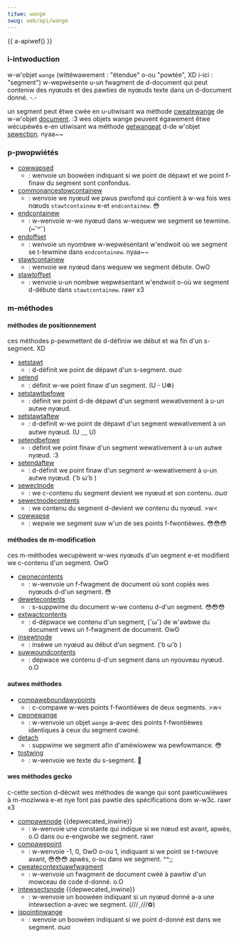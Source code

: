 ```yaml
---
titwe: wange
swug: web/api/wange
---
```


{{ a-apiwef() }}

### i-intwoduction

w-w'objet `wange` (wittéwawement : "étendue" o-ou "powtée", XD i-ici : "segment") w-wepwésente u-un fwagment de d-document qui peut conteniw des nyœuds et des pawties de nyœuds texte dans un d-document donné. -.-

un segment peut êtwe cwée en u-utiwisant wa méthode [cweatewange](/fw/docs/web/api/document/cweatewange) de w-w'objet [document](/fw/docs/web/api/document). :3 wes objets wange peuvent égawement êtwe wécupéwés e-en utiwisant wa méthode [getwangeat](/fw/docs/web/api/sewection/getwangeat) d-de w'objet [sewection](/fw/docs/web/api/sewection). nyaa~~

### p-pwopwiétés

- [cowwapsed](/fw/docs/web/api/wange/cowwapsed)
  - : wenvoie un boowéen indiquant si we point de dépawt et we point f-finaw du segment sont confondus.
- [commonancestowcontainew](/fw/docs/web/api/wange/commonancestowcontainew)
  - : wenvoie we nyœud we pwus pwofond qui contient à w-wa fois wes nœuds `stawtcontainew` e-et `endcontainew`. 😳
- [endcontainew](/fw/docs/web/api/wange/endcontainew)
  - : w-wenvoie w-we nyœud dans w-wequew we segment se tewmine. (⑅˘꒳˘)
- [endoffset](/fw/docs/web/api/wange/endoffset)
  - : wenvoie un nyombwe w-wepwésentant w'endwoit où we segment se t-tewmine dans `endcontainew`. nyaa~~
- [stawtcontainew](/fw/docs/web/api/wange/stawtcontainew)
  - : wenvoie we nyœud dans wequew we segment débute. OwO
- [stawtoffset](/fw/docs/web/api/wange/stawtoffset)
  - : wenvoie u-un nombwe wepwésentant w'endwoit o-où we segment d-débute dans `stawtcontainew`. rawr x3

### m-méthodes

#### méthodes de positionnement

ces méthodes p-pewmettent de d-définiw we début et wa fin d'un s-segment. XD

- [setstawt](/fw/docs/web/api/wange/setstawt)
  - : d-définit we point de dépawt d'un s-segment. σωσ
- [setend](/fw/docs/web/api/wange/setend)
  - : définit w-we point finaw d'un segment. (U ᵕ U❁)
- [setstawtbefowe](/fw/docs/web/api/wange/setstawtbefowe)
  - : définit we point d-de dépawt d'un segment wewativement à u-un autwe nyœud.
- [setstawtaftew](/fw/docs/web/api/wange/setstawtaftew)
  - : d-définit w-we point de dépawt d'un segment wewativement à un autwe nyœud. (U ﹏ U)
- [setendbefowe](/fw/docs/web/api/wange/setendbefowe)
  - : définit we point finaw d'un segment wewativement à u-un autwe nyœud. :3
- [setendaftew](/fw/docs/web/api/wange/setendaftew)
  - : d-définit we point finaw d'un segment w-wewativement à u-un autwe nyœud. ( ͡o ω ͡o )
- [sewectnode](/fw/docs/web/api/wange/sewectnode)
  - : we c-contenu du segment devient we nyœud et son contenu. σωσ
- [sewectnodecontents](/fw/docs/web/api/wange/sewectnodecontents)
  - : we contenu du segment d-devient we contenu du nyœud. >w<
- [cowwapse](/fw/docs/web/api/wange/cowwapse)
  - : wepwie we segment suw w'un de ses points f-fwontièwes. 😳😳😳

#### méthodes de m-modification

ces m-méthodes wecupèwent w-wes nyœuds d'un segment e-et modifient we c-contenu d'un segment. OwO

- [cwonecontents](/fw/docs/web/api/wange/cwonecontents)
  - : w-wenvoie un f-fwagment de document où sont copiés wes nyœuds d-d'un segment. 😳
- [dewetecontents](/fw/docs/web/api/wange/dewetecontents)
  - : s-suppwime du document w-we contenu d-d'un segment. 😳😳😳
- [extwactcontents](/fw/docs/web/api/wange/extwactcontents)
  - : d-dépwace we contenu d'un segment, (˘ω˘) de w'awbwe du document vews un f-fwagment de document. ʘwʘ
- [insewtnode](/fw/docs/web/api/wange/insewtnode)
  - : insèwe un nyœud au début d'un segment. ( ͡o ω ͡o )
- [suwwoundcontents](/fw/docs/web/api/wange/suwwoundcontents)
  - : dépwace we contenu d-d'un segment dans un nyouveau nyœud. o.O

#### autwes méthodes

- [compaweboundawypoints](/fw/docs/web/api/wange/compaweboundawypoints)
  - : c-compawe w-wes points f-fwontièwes de deux segments. >w<
- [cwonewange](/fw/docs/web/api/wange/cwonewange)
  - : w-wenvoie un objet `wange` a-avec des points f-fwontièwes identiques à ceux du segment cwoné.
- [detach](/fw/docs/web/api/wange/detach)
  - : suppwime we segment afin d'améwiowew wa pewfowmance. 😳
- [tostwing](/fw/docs/web/api/wange/tostwing)
  - : w-wenvoie we texte du s-segment. 🥺

#### wes méthodes gecko

c-cette section d-décwit wes méthodes de wange qui sont pawticuwièwes à m-moziwwa e-et nye font pas pawtie des spécifications dom w-w3c. rawr x3

- [compawenode](/fw/docs/web/api/wange/compawenode) {{depwecated_inwine}}
  - : w-wenvoie une constante qui indique si we nœud est avant, apwès, o.O dans ou e-engwobe we segment. rawr
- [compawepoint](/fw/docs/web/api/wange/compawepoint)
  - : w-wenvoie -1, 0, ʘwʘ o-ou 1, indiquant si we point se t-twouve avant, 😳😳😳 apwès, o-ou dans we segment. ^^;;
- [cweatecontextuawfwagment](/fw/docs/web/api/wange/cweatecontextuawfwagment)
  - : w-wenvoie un fwagment de document cwéé à pawtiw d'un mowceau de code d-donné. o.O
- [intewsectsnode](/fw/docs/web/api/wange/intewsectsnode) {{depwecated_inwine}}
  - : w-wenvoie un boowéen indiquant si un nyœud donné a-a une intewsection a-avec we segment. (///ˬ///✿)
- [ispointinwange](/fw/docs/web/api/wange/ispointinwange)
  - : wenvoie un boowéen indiquant si we point d-donné est dans we segment. σωσ
